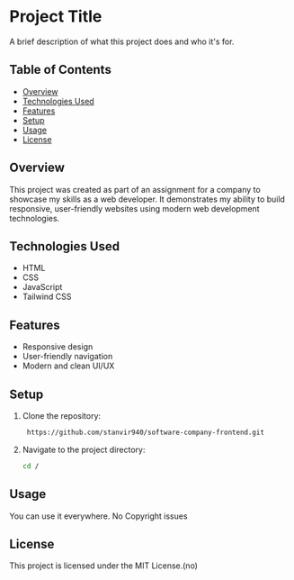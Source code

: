 # Project Title

A brief description of what this project does and who it's for.

## Table of Contents

- [Overview](#overview)
- [Technologies Used](#technologies-used)
- [Features](#features)
- [Setup](#setup)
- [Usage](#usage)
- [License](#license)

## Overview

This project was created as part of an assignment for a company to showcase my skills as a web developer. It demonstrates my ability to build responsive, user-friendly websites using modern web development technologies.

## Technologies Used

- HTML
- CSS
- JavaScript
- Tailwind CSS

## Features

- Responsive design
- User-friendly navigation
- Modern and clean UI/UX

## Setup

1. Clone the repository:
   ```sh
    https://github.com/stanvir940/software-company-frontend.git
2. Navigate to the project directory:
   ```sh
   cd /

## Usage
You can use it everywhere. No Copyright issues

## License
This project is licensed under the MIT License.(no)



